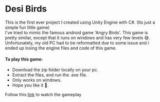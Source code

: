 # Desi Birds
This is the first ever project I created using Unity Engine with C#. (Its just a simple fun little game)  
I've tried to mimic the famous android game 'Angry Birds'. This game is pretty similar, except that it runs on windows and has very few levels 😅.  
Unfortunately, my old PC had to be reformatted due to some issue and i ended up losing the engine files and code of this game.
  
#### To play this game:
- Download the zip folder locally on your pc.
- Extract the files, and run the .exe file.
- Only works on windows.  
- Hope you like it 🤗. 
  
Follow this [link](https://www.linkedin.com/posts/prathmesh-chhabra-51760719b_finally-finished-my-first-game-project-activity-6765388912023220224-GfHr?utm_source=linkedin_share&utm_medium=member_desktop_web) to watch the gameplay
